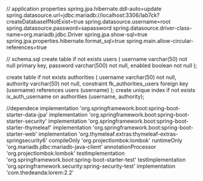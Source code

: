 // application properties
spring.jpa.hibernate.ddl-auto=update
spring.datasource.url=jdbc:mariadb://localhost:3306/lab7ck?createDatabaseIfNotExist=true 
spring.datasource.username=root
spring.datasource.password=sapassword
spring.datasource.driver-class-name=org.mariadb.jdbc.Driver
spring.jpa.show-sql=true
spring.jpa.properties.hibernate.format_sql=true
spring.main.allow-circular-references=true

// schema.sql
create table if not exists  users
(
    username varchar(50) not null primary key,
    password varchar(500) not null,
    enabled  boolean not null
    );

create table if not exists authorities
(
    username  varchar(50) not null,
    authority varchar(50) not null,
    constraint fk_authorities_users foreign key (username) references users (username)
    );
create unique index if not exists ix_auth_username on authorities (username, authority);


//dependece
implementation 'org.springframework.boot:spring-boot-starter-data-jpa'
    implementation 'org.springframework.boot:spring-boot-starter-security'
    implementation 'org.springframework.boot:spring-boot-starter-thymeleaf'
    implementation 'org.springframework.boot:spring-boot-starter-web'
    implementation 'org.thymeleaf.extras:thymeleaf-extras-springsecurity6'
    compileOnly 'org.projectlombok:lombok'
    runtimeOnly 'org.mariadb.jdbc:mariadb-java-client'
    annotationProcessor 'org.projectlombok:lombok'
    testImplementation 'org.springframework.boot:spring-boot-starter-test'
    testImplementation 'org.springframework.security:spring-security-test'
    implementation 'com.thedeanda:lorem:2.2'
